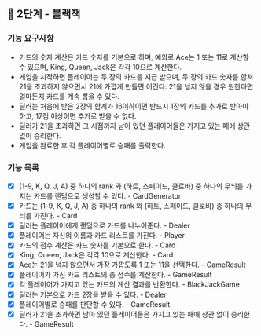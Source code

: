 ## 🚀 2단계 - 블랙잭

### 기능 요구사항

- 카드의 숫자 계산은 카드 숫자를 기본으로 하며, 예외로 Ace는 1 또는 11로 계산할 수 있으며, King, Queen, Jack은 각각 10으로 계산한다.
- 게임을 시작하면 플레이어는 두 장의 카드를 지급 받으며, 두 장의 카드 숫자를 합쳐 21을 초과하지 않으면서 21에 가깝게 만들면 이긴다. 21을 넘지 않을 경우 원한다면 얼마든지 카드를 계속 뽑을 수 있다.
- 딜러는 처음에 받은 2장의 합계가 16이하이면 반드시 1장의 카드를 추가로 받아야 하고, 17점 이상이면 추가로 받을 수 없다.
- 딜러가 21을 초과하면 그 시점까지 남아 있던 플레이어들은 가지고 있는 패에 상관 없이 승리한다.
- 게임을 완료한 후 각 플레이어별로 승패를 출력한다.
### 기능 목록

- [x] (1-9, K, Q, J, A) 중 하나의 rank 와 (하트, 스페이드, 클로바) 중 하나의 무늬를 가지는 카드를 랜덤으로 생성할 수 있다. - CardGenerator
- [x] 카드는 (1-9, K, Q, J, A) 중 하나의 rank 와 (하트, 스페이드, 클로바) 중 하나의 무늬를 가진다. - Card
- [x] 딜러는 플레이어에게 랜덤으로 카드를 나누어준다. - Dealer
- [x] 플레이어는 자신의 이름과 카드 리스트를 가진다. - Player
- [x] 카드의 점수 계산은 카드 숫자를 기본으로 한다. - Card
- [x] King, Queen, Jack은 각각 10으로 계산한다. - Card
- [x] Ace는 21을 넘지 않으면서 가장 가깝도록 1 또는 11을 선택한다. - GameResult
- [x] 플레이어가 가진 카드 리스트의 총 점수를 계산한다. - GameResult
- [x] 각 플레이어가 가지고 있는 카드의 계산 결과를 반환한다. - BlackJackGame
- [x] 딜러는 기본으로 카드 2장을 받을 수 있다. - Dealer
- [x] 플레이어별로 승패를 판단할 수 있다. - GameResult
- [x] 딜러가 21을 초과하면 남아 있던 플레이어들은 가지고 있는 패에 상관 없이 승리한다. - GameResult